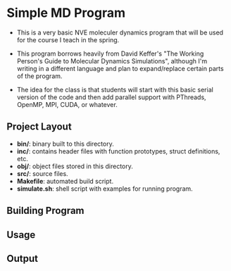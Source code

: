 # Simple MD Program

* This is a very basic NVE moleculer dynamics program that will
be used for the course I teach in the spring.

* This program borrows heavily from David Keffer's "The Working Person's 
Guide to Molecular Dynamics Simulations", although I'm writing in a different
language and plan to expand/replace certain parts of the program.

* The idea for the class is that students will start with this basic
serial version of the code and then add parallel support with PThreads,
OpenMP, MPI, CUDA, or whatever.

## Project Layout

- **bin/**: binary built to this directory.
- **inc/**: contains header files with function prototypes, struct definitions, etc.
- **obj/**: object files stored in this directory.
- **src/**: source files.
- **Makefile**: automated build script.
- **simulate.sh**: shell script with examples for running program.

## Building Program

## Usage

## Output
